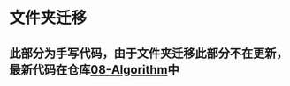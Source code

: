 # 文件夹迁移
## 此部分为手写代码，由于文件夹迁移此部分不在更新，最新代码在仓库[08-Algorithm](https://github.com/TaoLoading/08-Algorithm)中
